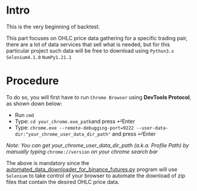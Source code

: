 # Intro

This is the very beginning of backtest. 

This part focuses on OHLC price data gathering for a specific trading pair, there are a lot of data services that sell what is needed, but for this particular project such data will be free to download using `Python3.x` `Selenium4.1.0` `NumPy1.21.1`

# Procedure

To do so, you will first have to run `Chrome Browser` using **DevTools Protocol**, as shown down below:

* Run `cmd`
* Type: `cd your_chrome.exe_path`and press ↵Enter
* Type: `chrome.exe --remote-debugging-port=9222 --user-data-dir:"your_chrome_user_data_dir_path"` and press ↵Enter

*Note: You can get your_chrome_user_data_dir_path (a.k.a. Profile Path) by manually typing* `chrome://version` *on your chrome search bar*

The above is mandatory since the <a href="https://github.com/noahverner1995/Binance-Futures-Trading-Strategies/blob/main/Data%20gathering/data_downloader/automated_data_downloader_for_binance_futures.py">automated_data_downloader_for_binance_futures.py</a> program will use `Selenium` to take control of your browser to automate the download of zip files that contain the desired OHLC price data.
